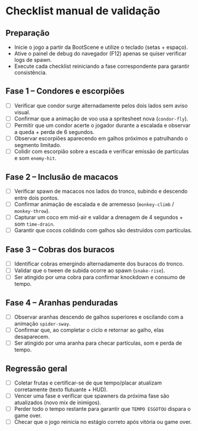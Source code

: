 # Checklist manual de validação

## Preparação

- Inicie o jogo a partir da BootScene e utilize o teclado (setas + espaço).
- Ative o painel de debug do navegador (F12) apenas se quiser verificar logs de spawn.
- Execute cada checklist reiniciando a fase correspondente para garantir consistência.

## Fase 1 – Condores e escorpiões

- [ ] Verificar que condor surge alternadamente pelos dois lados sem aviso visual.
- [ ] Confirmar que a animação de voo usa a spritesheet nova (`condor-fly`).
- [ ] Permitir que um condor acerte o jogador durante a escalada e observar a queda + perda de 6 segundos.
- [ ] Observar escorpiões aparecendo em galhos próximos e patrulhando o segmento limitado.
- [ ] Colidir com escorpião sobre a escada e verificar emissão de partículas e som `enemy-hit`.

## Fase 2 – Inclusão de macacos

- [ ] Verificar spawn de macacos nos lados do tronco, subindo e descendo entre dois pontos.
- [ ] Confirmar animação de escalada e de arremesso (`monkey-climb` / `monkey-throw`).
- [ ] Capturar um coco em mid-air e validar a drenagem de 4 segundos + som `time-drain`.
- [ ] Garantir que cocos colidindo com galhos são destruídos com partículas.

## Fase 3 – Cobras dos buracos

- [ ] Identificar cobras emergindo alternadamente dos buracos do tronco.
- [ ] Validar que o tween de subida ocorre ao spawn (`snake-rise`).
- [ ] Ser atingido por uma cobra para confirmar knockdown e consumo de tempo.

## Fase 4 – Aranhas penduradas

- [ ] Observar aranhas descendo de galhos superiores e oscilando com a animação `spider-sway`.
- [ ] Confirmar que, ao completar o ciclo e retornar ao galho, elas desaparecem.
- [ ] Ser atingido por uma aranha para checar partículas, som e perda de tempo.

## Regressão geral

- [ ] Coletar frutas e certificar-se de que tempo/placar atualizam corretamente (texto flutuante + HUD).
- [ ] Vencer uma fase e verificar que spawners da próxima fase são atualizados (novo mix de inimigos).
- [ ] Perder todo o tempo restante para garantir que `TEMPO ESGOTOU` dispara o game over.
- [ ] Checar que o jogo reinicia no estágio correto após vitória ou game over.
